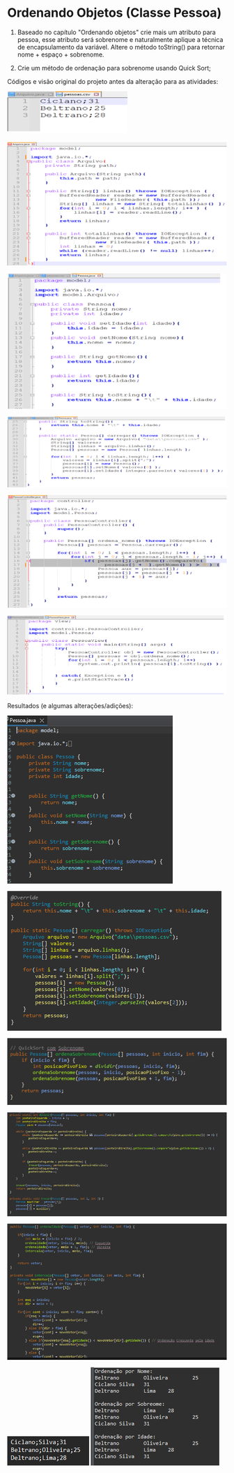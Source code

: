 # Ordenando Objetos (Classe Pessoa)

1) Baseado no capítulo "Ordenando objetos" crie mais um atributo para pessoa, esse atributo será sobrenome e naturalmente aplique a técnica de encapsulamento da variável. Altere o método toString() para retornar nome + espaço + sobrenome.

2) Crie um método de ordenação para sobrenome usando Quick Sort;

Códigos e visão original do projeto antes da alteração para as atividades:

![alt text](image.png)

![alt text](image-1.png)

![alt text](image-2.png)

![alt text](image-3.png)

![alt text](image-4.png)

![alt text](image-5.png)

Resultados (e algumas alterações/adições):

![alt text](image-6.png)

![alt text](image-7.png)

![alt text](image-8.png)

![alt text](image-9.png)

![alt text](image-10.png)

![alt text](image-11.png)
![alt text](image-12.png)
